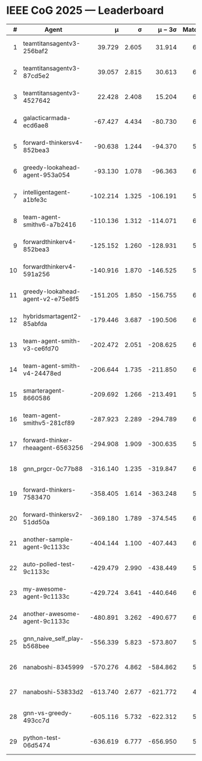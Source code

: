 # IEEE CoG 2025 — Leaderboard

| # | Agent | μ | σ | μ − 3σ | Matches | Updated |
|---:|---|---:|---:|---:|---:|---|
| 1 | teamtitansagentv3-256baf2 | 39.729 | 2.605 | 31.914 | 6388 | 2025-08-19 13:11 |
| 2 | teamtitansagentv3-87cd5e2 | 39.057 | 2.815 | 30.613 | 6492 | 2025-08-19 13:11 |
| 3 | teamtitansagentv3-4527642 | 22.428 | 2.408 | 15.204 | 6176 | 2025-08-19 13:11 |
| 4 | galacticarmada-ecd6ae8 | -67.427 | 4.434 | -80.730 | 6440 | 2025-08-19 13:11 |
| 5 | forward-thinkersv4-852bea3 | -90.638 | 1.244 | -94.370 | 5642 | 2025-08-19 13:11 |
| 6 | greedy-lookahead-agent-953a054 | -93.130 | 1.078 | -96.363 | 6076 | 2025-08-19 13:11 |
| 7 | intelligentagent-a1bfe3c | -102.214 | 1.325 | -106.191 | 5110 | 2025-08-19 13:11 |
| 8 | team-agent-smithv6-a7b2416 | -110.136 | 1.312 | -114.071 | 6100 | 2025-08-19 13:11 |
| 9 | forwardthinkerv4-852bea3 | -125.152 | 1.260 | -128.931 | 5082 | 2025-08-19 13:11 |
| 10 | forwardthinkerv4-591a256 | -140.916 | 1.870 | -146.525 | 5657 | 2025-08-19 13:11 |
| 11 | greedy-lookahead-agent-v2-e75e8f5 | -151.205 | 1.850 | -156.755 | 6516 | 2025-08-19 13:11 |
| 12 | hybridsmartagent2-85abfda | -179.446 | 3.687 | -190.506 | 6040 | 2025-08-19 13:11 |
| 13 | team-agent-smith-v3-ce6fd70 | -202.472 | 2.051 | -208.625 | 6822 | 2025-08-19 13:11 |
| 14 | team-agent-smith-v4-24478ed | -206.644 | 1.735 | -211.850 | 6642 | 2025-08-19 13:11 |
| 15 | smarteragent-8660586 | -209.692 | 1.266 | -213.491 | 5373 | 2025-08-19 13:11 |
| 16 | team-agent-smithv5-281cf89 | -287.923 | 2.289 | -294.789 | 6540 | 2025-08-19 13:11 |
| 17 | forward-thinker-rheaagent-6563256 | -294.908 | 1.909 | -300.635 | 5982 | 2025-08-19 13:11 |
| 18 | gnn_prgcr-0c77b88 | -316.140 | 1.235 | -319.847 | 6090 | 2025-08-19 13:11 |
| 19 | forward-thinkers-7583470 | -358.405 | 1.614 | -363.248 | 5740 | 2025-08-19 13:11 |
| 20 | forward-thinkersv2-51dd50a | -369.180 | 1.789 | -374.545 | 6482 | 2025-08-19 13:11 |
| 21 | another-sample-agent-9c1133c | -404.144 | 1.100 | -407.443 | 6180 | 2025-08-19 13:11 |
| 22 | auto-polled-test-9c1133c | -429.479 | 2.990 | -438.449 | 5880 | 2025-08-19 13:11 |
| 23 | my-awesome-agent-9c1133c | -429.724 | 3.641 | -440.646 | 6680 | 2025-08-19 13:11 |
| 24 | another-awesome-agent-9c1133c | -480.891 | 3.262 | -490.677 | 6820 | 2025-08-19 13:11 |
| 25 | gnn_naive_self_play-b568bee | -556.339 | 5.823 | -573.807 | 5260 | 2025-08-19 13:11 |
| 26 | nanaboshi-8345999 | -570.276 | 4.862 | -584.862 | 5400 | 2025-08-19 13:11 |
| 27 | nanaboshi-53833d2 | -613.740 | 2.677 | -621.772 | 4720 | 2025-08-19 13:11 |
| 28 | gnn-vs-greedy-493cc7d | -605.116 | 5.732 | -622.312 | 5280 | 2025-08-19 13:11 |
| 29 | python-test-06d5474 | -636.619 | 6.777 | -656.950 | 5090 | 2025-08-19 13:11 |
